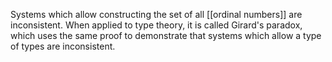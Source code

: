 Systems which allow constructing the set of all [[ordinal numbers]] are inconsistent. When applied to type theory, it is called Girard's paradox, which uses the same proof to demonstrate that systems which allow a type of types are inconsistent.